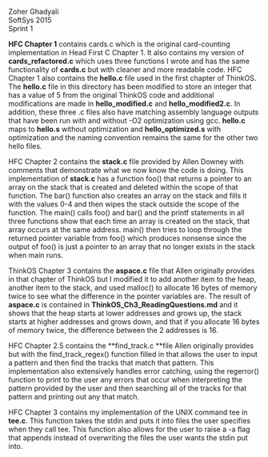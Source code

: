 Zoher Ghadyali  
SoftSys 2015  
Sprint 1

**HFC Chapter 1** contains cards.c which is the original card-counting implementation in Head First C Chapter 1. It also contains my version of **cards_refactored.c** which uses three functions I wrote and has the same functionality of **cards.c** but with cleaner and more readable code. HFC Chapter 1 also contains the **hello.c** file used in the first chapter of ThinkOS. The **hello.c** file in this directory has been modified to store an integer that has a value of 5 from the original ThinkOS code and additional modifications are made in **hello_modified.c** and **hello_modified2.c**. In addition, these three .c files also have matching assembly language outputs that have been run with and without -O2 optimization using gcc. **hello.c** maps to **hello.s** without optimization and **hello_optimized.s** with optimization and the naming convention remains the same for the other two hello files.

HFC Chapter 2 contains the **stack.c** file provided by Allen Downey with comments that demonstrate what we now know the code is doing. This implementation of **stack.c** has a function foo() that returns a pointer to an array on the stack that is created and deleted within the scope of that function. The bar() function also creates an array on the stack and fills it with the values 0-4 and then wipes the stack outside the scope of the function. The main() calls foo() and bar() and the printf statements in all three functions show that each time an array is created on the stack, that array occurs at the same address. main() then tries to loop through the returned pointer variable from foo() which produces nonsense since the output of foo() is just a pointer to an array that no longer exists in the stack when main runs.

ThinkOS Chapter 3 contains the **aspace.c** file that Allen originally provides in that chapter of ThinkOS but I modified it to add another item to the heap, another item to the stack, and used malloc() to allocate 16 bytes of memory twice to see what the difference in the pointer variables are. The result of **aspace.c** is contained in **ThinkOS_Ch3_ReadingQuestions.md** and it shows that the heap starts at lower addresses and grows up, the stack starts at higher addresses and grows down, and that if you allocate 16 bytes of memory twice, the difference between the 2 addresses is 16.

HFC Chapter 2.5 contains the **find_track.c **file Allen originally provides but with the find_track_regex() function filled in that allows the user to input a pattern and then find the tracks that match that pattern. This implementation also extensively handles error catching, using the regerror() function to print to the user any errors that occur when interpreting the pattern provided by the user and then searching all of the tracks for that pattern and printing out any that match.

HFC Chapter 3 contains my implementation of the UNIX command tee in **tee.c**. This function takes the stdin and puts it into files the user specifies when they call tee. This function also allows for the user to raise a -a flag that appends instead of overwriting the files the user wants the stdin put into.